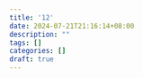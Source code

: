 ```yaml
---
title: '12'
date: 2024-07-21T21:16:14+08:00
description: ""
tags: []
categories: []
draft: true
---
```


